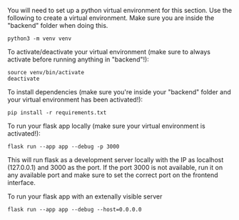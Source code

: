 You will need to set up a python virtual environment for this section.
Use the following to create a virtual environment. Make sure you are inside the "backend" folder when doing this.
```
python3 -m venv venv
```

To activate/deactivate your virtual environment (make sure to always activate before running anything in "backend"!):
```
source venv/bin/activate
deactivate
```

To install dependencies (make sure you're inside your "backend" folder and your virtual environment has been activated!):
```
pip install -r requirements.txt
```

To run your flask app locally (make sure your virtual environment is activated!):
```
flask run --app app --debug -p 3000
```

This will run flask as a development server locally with the IP as localhost (127.0.0.1) and 3000 as the port. If the port 3000 is not available, run it on any available port and make sure to set the correct port on the frontend interface.


To run your flask app with an extenally visible server
```
flask run --app app --debug --host=0.0.0.0 
```